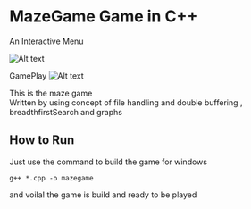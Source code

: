 # MazeGame Game in C++

An Interactive Menu

![Alt text](https://i.ibb.co/M1Qpy3k/menu.png)

GamePlay
![Alt text](https://i.ibb.co/DYDcnR4/maze.png)

This is the maze game <br/>
Written by using concept of file handling and double buffering , breadthfirstSearch and graphs<br/>

## How to Run

Just use the command to build the game for windows

```
g++ *.cpp -o mazegame
```
 and voila! the game is build and ready to be played
